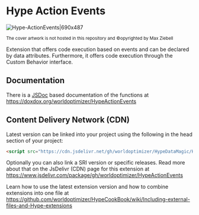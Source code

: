 # Hype Action Events

![Hype-ActionEvents|690x487](https://playground.maxziebell.de/Hype/ActionEvents/HypeActionEvents.jpg)

<sup>The cover artwork is not hosted in this repository and &copy;opyrighted by Max Ziebell</sup>

Extension that offers code execution based on events and can be declared by data attributes. Furthermore, it offers code execution through the Custom Behavior interface.


## Documentation

There is a [JSDoc](https://en.wikipedia.org/wiki/JSDoc) based documentation of the functions at https://doxdox.org/worldoptimizer/HypeActionEvents

Content Delivery Network (CDN)
--

Latest version can be linked into your project using the following in the head section of your project:

```html
<script src="https://cdn.jsdelivr.net/gh/worldoptimizer/HypeDataMagic/HypeActionEvents.min.js"></script>
```
Optionally you can also link a SRI version or specific releases. 
Read more about that on the JsDelivr (CDN) page for this extension at https://www.jsdelivr.com/package/gh/worldoptimizer/HypeActionEvents

Learn how to use the latest extension version and how to combine extensions into one file at
https://github.com/worldoptimizer/HypeCookBook/wiki/Including-external-files-and-Hype-extensions
